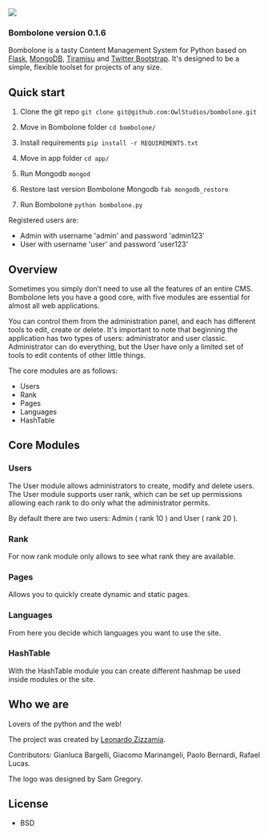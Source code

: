 <img src="http://zizzamia.com/img/bombolone_logo.png"/>

### Bombolone version 0.1.6 ###

Bombolone is a tasty Content Management System for Python based on [Flask](http://flask.pocoo.org/), [MongoDB](http://www.mongodb.org/), 
[Tiramisu](http://www.tiramisujs.com/) and [Twitter Bootstrap](http://twitter.github.com/bootstrap/). 
It's designed to be a simple, flexible toolset for projects of any size.



## Quick start

1. Clone the git repo `git clone git@github.com:OwlStudios/bombolone.git`

2. Move in Bombolone folder `cd bombolone/`

3. Install requirements  `pip install -r REQUIREMENTS.txt`

4. Move in app folder `cd app/`

5. Run Mongodb `mongod`

5. Restore last version Bombolone Mongodb `fab mongodb_restore`

6. Run Bombolone `python bombolone.py`

Registered users are:
* Admin with username 'admin' and password 'admin123'
* User with username 'user' and password 'user123'


## Overview

Sometimes you simply don’t need to use all the features of an entire CMS. 
Bombolone lets you have a good core, with five modules are essential 
for almost all web applications.

You can control them from the administration panel, and each has 
different tools to edit, create or delete.
It's important to note that beginning the application has two types 
of users: administrator and user classic. Administrator can do everything, 
but the User have only a limited set of tools to edit contents of other little things.

The core modules are as follows:
* Users
* Rank
* Pages
* Languages
* HashTable


## Core Modules

### Users ###
The User module allows administrators to create, modify and delete users.
The User module supports user rank, which can be set up permissions 
allowing each rank to do only what the administrator permits.
 
By default there are two users: Admin ( rank 10 ) and User ( rank  20 ).

### Rank ###
For now rank module only allows to see what rank they are available.

### Pages ###
Allows you to quickly create dynamic and static pages.

### Languages ###
From here you decide which languages you want to use the site.

### HashTable ###
With the HashTable module you can create different hashmap be used inside modules or the site.


## Who we are

Lovers of the python and the web!

The project was created by [Leonardo Zizzamia](http://zizzamia.com/). 

Contributors: Gianluca Bargelli, Giacomo Marinangeli, Paolo Bernardi, Rafael Lucas.

The logo was designed by Sam Gregory.


## License

* BSD

